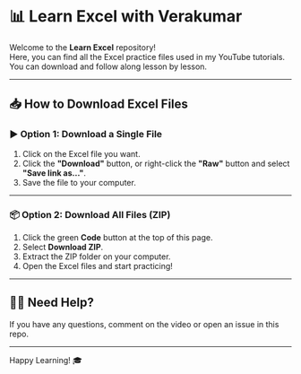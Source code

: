 # 📊 Learn Excel with Verakumar

Welcome to the **Learn Excel** repository!  
Here, you can find all the Excel practice files used in my YouTube tutorials. You can download and follow along lesson by lesson.

---

## 📥 How to Download Excel Files

### ▶ Option 1: Download a Single File
1. Click on the Excel file you want.
2. Click the **"Download"** button, or right-click the **"Raw"** button and select **"Save link as..."**.
3. Save the file to your computer.

---

### 📦 Option 2: Download All Files (ZIP)
1. Click the green **Code** button at the top of this page.
2. Select **Download ZIP**.
3. Extract the ZIP folder on your computer.
4. Open the Excel files and start practicing!

---

## 🙋‍♂️ Need Help?

If you have any questions, comment on the video or open an issue in this repo.

---

Happy Learning! 🎓
